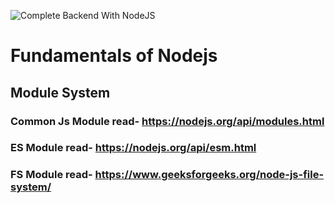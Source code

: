![Complete Backend With NodeJS](https://github.com/user-attachments/assets/17a21cb7-a59e-432c-9fb2-509c2261c808)


# Fundamentals of Nodejs 

## Module System 
### Common Js Module            read- https://nodejs.org/api/modules.html
### ES Module                   read- https://nodejs.org/api/esm.html
### FS Module                   read- https://www.geeksforgeeks.org/node-js-file-system/
